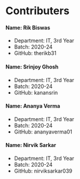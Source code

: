 # Contributers
#### Name: Rik Biswas
- Department: IT, 3rd Year
- Batch: 2020-24
- GitHub: therikb31

#### Name: Srinjoy Ghosh
- Department: IT, 3rd Year
- Batch: 2020-24
- GitHub: kanansrin

#### Name: Ananya Verma
- Department: IT, 3rd Year
- Batch: 2020-24
- GitHub: ananyaverma01

#### Name: Nirvik Sarkar
- Department: IT, 3rd Year
- Batch: 2020-24
- GitHub: nirviksarkar039
